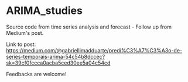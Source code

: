 # ARIMA_studies
Source code from time series analysis and forecast - Follow up from Medium's post.

Link to post:
https://medium.com/@gabriellimadduarte/predi%C3%A7%C3%A3o-de-series-temporais-arima-54c54b8dccec?sk=39cf0fccca0acba5ced30ee5a04c54cd
 
Feedbacks are welcome!
